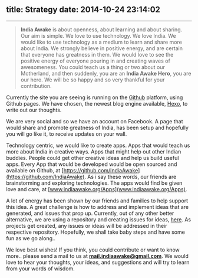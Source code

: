 title: Strategy
date: 2014-10-24 23:14:02
---

***

> **India Awake** is about openness, about learning and about sharing. Our aim is simple. We love to use technology. We love India. We would like to use technology as a medium to learn and share more about India. We strongly believe in positive energy, and are certain that everyone has greatness in them. We would love to see the positive energy of everyone pouring in and creating waves of awesomeness. You could teach us a thing or two about our Motherland, and then suddenly, you are an **India Awake Hero**, you are our hero. We will be so happy and so very thankful for your contribution.

Currently the site you are seeing is running on the [Github](https://github.com/) platform, using Github pages. We have chosen, the newest blog engine available, [Hexo](http://hexo.io/), to write out our thoughts. 

We are very social and so we have an account on Facebook. A page that would share and promote greatness of India, has been setup and hopefully you will go like it, to receive updates on your wall.

Technology centric, we would like to create apps. Apps that would teach us more about India in creative ways. Apps that might help out other Indian buddies. People could get other creative ideas and help us build useful apps. Every App that would be developed would be open sourced and available on Github, at [https://github.com/IndiaAwake](https://github.com/IndiaAwake). As i say these words, our friends are brainstorming and exploring technologies. The apps would find be given love and care, at [www.indiaawake.org/Apps](www.indiaawake.org/Apps).

A lot of energy has been shown by our friends and families to help support this idea. A great challenge is how to address and implement ideas that are generated, and issues that prop up. Currently, out of any other better alternative, we are using a repository and creating issues for ideas, [here](https://github.com/indiaawake/IndiaAwake-BucketList/issues). As projects get created, any issues or ideas will be addressed in their respective repository. Hopefully, we shall take baby steps and have some fun as we go along..

We love best wishes! If you think, you could contribute or want to know more.. please send a mail to us at **mail.indiaawake@gmail.com**. We would love to hear your thoughts, your ideas, and suggestions and will try to learn from your words of wisdom.